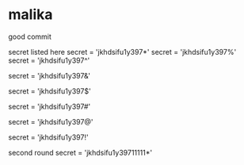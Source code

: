 # malika


good commit

secret listed here
secret = 'jkhdsifu1y397*'
secret = 'jkhdsifu1y397%'
secret = 'jkhdsifu1y397^'

secret = 'jkhdsifu1y397&'

secret = 'jkhdsifu1y397$'



secret = 'jkhdsifu1y397#'

secret = 'jkhdsifu1y397@'

secret = 'jkhdsifu1y397!'

second round
secret = 'jkhdsifu1y39711111*'
